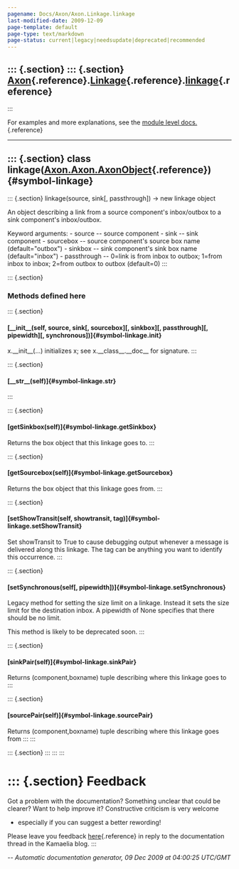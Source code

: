 ```yaml
---
pagename: Docs/Axon/Axon.Linkage.linkage
last-modified-date: 2009-12-09
page-template: default
page-type: text/markdown
page-status: current|legacy|needsupdate|deprecated|recommended
---
```

::: {.section}
::: {.section}
[Axon](/Docs/Axon/Axon.html){.reference}.[Linkage](/Docs/Axon/Axon.Linkage.html){.reference}.[linkage](/Docs/Axon/Axon.Linkage.linkage.html){.reference}
--------------------------------------------------------------------------------------------------------------------------------------------------------
:::

For examples and more explanations, see the [module level
docs.](/Docs/Axon/Axon.Linkage.html){.reference}

------------------------------------------------------------------------

::: {.section}
class linkage([Axon.Axon.AxonObject](/Docs/Axon/Axon.Axon.AxonObject.html){.reference}) {#symbol-linkage}
---------------------------------------------------------------------------------------

::: {.section}
linkage(source, sink\[, passthrough\]) -\> new linkage object

An object describing a link from a source component\'s inbox/outbox to a
sink component\'s inbox/outbox.

Keyword arguments: - source \-- source component - sink \-- sink
component - sourcebox \-- source component\'s source box name
(default=\"outbox\") - sinkbox \-- sink component\'s sink box name
(default=\"inbox\") - passthrough \-- 0=link is from inbox to outbox;
1=from inbox to inbox; 2=from outbox to outbox (default=0)
:::

::: {.section}
### Methods defined here

::: {.section}
#### [\_\_init\_\_(self, source, sink\[, sourcebox\]\[, sinkbox\]\[, passthrough\]\[, pipewidth\]\[, synchronous\])]{#symbol-linkage.__init__}

x.\_\_init\_\_(\...) initializes x; see x.\_\_class\_\_.\_\_doc\_\_ for
signature.
:::

::: {.section}
#### [\_\_str\_\_(self)]{#symbol-linkage.__str__}
:::

::: {.section}
#### [getSinkbox(self)]{#symbol-linkage.getSinkbox}

Returns the box object that this linkage goes to.
:::

::: {.section}
#### [getSourcebox(self)]{#symbol-linkage.getSourcebox}

Returns the box object that this linkage goes from.
:::

::: {.section}
#### [setShowTransit(self, showtransit, tag)]{#symbol-linkage.setShowTransit}

Set showTransit to True to cause debugging output whenever a message is
delivered along this linkage. The tag can be anything you want to
identify this occurrence.
:::

::: {.section}
#### [setSynchronous(self\[, pipewidth\])]{#symbol-linkage.setSynchronous}

Legacy method for setting the size limit on a linkage. Instead it sets
the size limit for the destination inbox. A pipewidth of None specifies
that there should be no limit.

This method is likely to be deprecated soon.
:::

::: {.section}
#### [sinkPair(self)]{#symbol-linkage.sinkPair}

Returns (component,boxname) tuple describing where this linkage goes to
:::

::: {.section}
#### [sourcePair(self)]{#symbol-linkage.sourcePair}

Returns (component,boxname) tuple describing where this linkage goes
from
:::
:::

::: {.section}
:::
:::
:::

::: {.section}
Feedback
========

Got a problem with the documentation? Something unclear that could be
clearer? Want to help improve it? Constructive criticism is very welcome
- especially if you can suggest a better rewording!

Please leave you feedback
[here](../../../cgi-bin/blog/blog.cgi?rm=viewpost&nodeid=1142023701){.reference}
in reply to the documentation thread in the Kamaelia blog.
:::

*\-- Automatic documentation generator, 09 Dec 2009 at 04:00:25 UTC/GMT*
